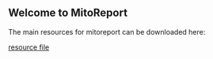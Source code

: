## Welcome to MitoReport

The main resources for mitoreport can be downloaded here:

[resource file](resources/resources.tgz)

